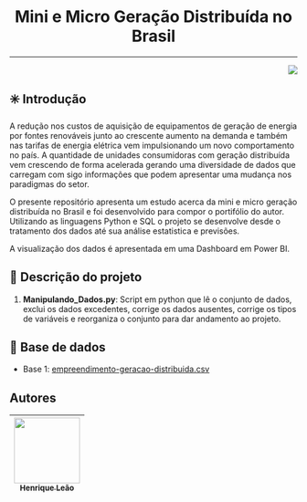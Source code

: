 # <h1 align="center"> Mini e Micro Geração Distribuída no Brasil </h1>
---
<p align="right">
<img src="http://img.shields.io/static/v1?label=STATUS&message=EM%20DESENVOLVIMENTO&color=GREEN&style=for-the-badge"/>
</p>

## :eight_spoked_asterisk: Introdução

A redução nos custos de aquisição de equipamentos de geração de energia por fontes renováveis junto ao crescente aumento na demanda e também nas tarifas de energia elétrica vem impulsionando um novo comportamento no país. A quantidade de unidades consumidoras com geração distribuída vem crescendo de forma acelerada gerando uma diversidade de dados que carregam com sigo informações que podem apresentar uma mudança nos paradigmas do setor.

O presente repositório apresenta um estudo acerca da mini e micro geração distribuída no Brasil e foi desenvolvido para compor o portifólio do autor. Utilizando as linguagens Python e SQL o projeto se desenvolve desde o tratamento dos dados até sua análise estatistica e previsões.

A visualização dos dados é apresentada em uma Dashboard em Power BI.


## :blue_book: Descrição do projeto

1. **Manipulando_Dados.py**: Script em python que lê o conjunto de dados, exclui os dados excedentes, corrige os dados ausentes, corrige os tipos de variáveis e reorganiza o conjunto para dar andamento ao projeto.

## :page_facing_up: Base de dados

* Base 1: [empreendimento-geracao-distribuida.csv](https://dadosabertos.aneel.gov.br/)

## Autores
| [<img src="https://avatars.githubusercontent.com/Leao28" width=115><br><sub>Henrique Leão</sub>](https://github.com/Leao28) |
| :---: |